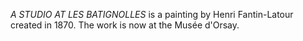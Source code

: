 _A STUDIO AT LES BATIGNOLLES_ is a painting by Henri Fantin-Latour created in 1870. The work is now at the Musée d'Orsay.
